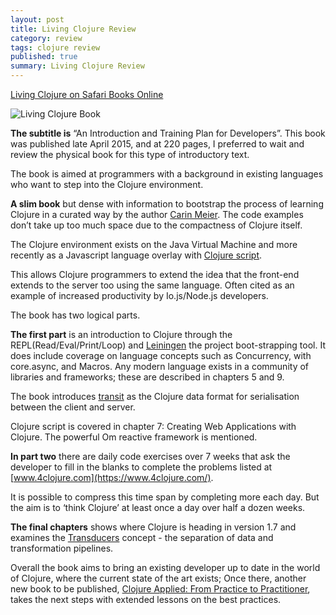 ```yaml
---
layout: post
title: Living Clojure Review
category: review
tags: clojure review
published: true
summary: Living Clojure Review
---
```


[Living Clojure on Safari Books Online](https://www.safaribooksonline.com/library/view/living-clojure/9781491909270/)

![Living Clojure Book](https://raw.githubusercontent.com/griffio/griffio.github.io/master/public/living_clojure.png)

**The subtitle is** “An Introduction and Training Plan for Developers”. This book was published late April 2015, and at 220 pages, I preferred to wait and review the physical book for this type of introductory text.

The book is aimed at programmers with a background in existing languages who want to step into the Clojure environment.

**A slim book** but dense with information to bootstrap the process of learning Clojure in a curated way by the author [Carin Meier](https://twitter.com/gigasquid). The code examples don’t take up too much space due to the compactness of Clojure itself.

The Clojure environment exists on the Java Virtual Machine and more recently as a Javascript language overlay with [Clojure script](https://github.com/clojure/clojurescript).

This allows Clojure programmers to extend the idea that the front-end extends to the server too using the same language. Often cited as an example of increased productivity by Io.js/Node.js developers.

The book has two logical parts.
 
**The first part** is an introduction to Clojure through the REPL(Read/Eval/Print/Loop) and [Leiningen](http://leiningen.org) the project boot-strapping tool. It does include coverage on language concepts such as Concurrency, with core.async, and Macros. Any modern language exists in a community of libraries and frameworks; these are described in chapters 5 and 9.

The book introduces [transit](https://github.com/cognitect/transit-clj) as the Clojure data format for serialisation between the client and server.

Clojure script is covered in chapter 7: Creating Web Applications with Clojure. The powerful Om reactive framework is mentioned.

**In part two** there are daily code exercises over 7 weeks that ask the developer to fill in the blanks to complete the problems listed at [www.4clojure.com](https://www.4clojure.com/). 

It is possible to compress this time span by completing more each day. But the aim is to ‘think Clojure’ at least once a day over half a dozen weeks.

**The final chapters** shows where Clojure is heading in version 1.7 and examines the [Transducers](http://clojure.org/transducers) concept - the separation of data and transformation pipelines.

Overall the book aims to bring an existing developer up to date in the world of Clojure, where the current state of the art exists; Once there, another new book to be published, [Clojure Applied: From Practice to Practitioner](https://pragprog.com/book/vmclojeco/clojure-applied), takes the next steps with extended lessons on the best practices.
